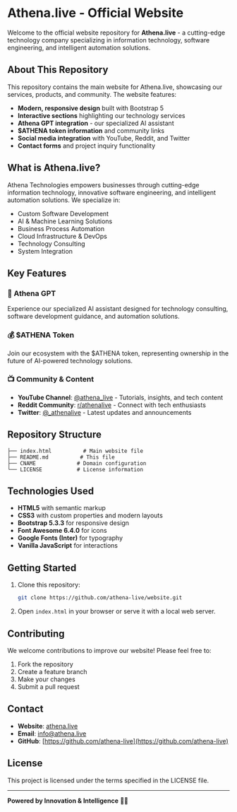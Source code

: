 # Athena.live - Official Website

Welcome to the official website repository for **Athena.live** - a cutting-edge technology company specializing in information technology, software engineering, and intelligent automation solutions.

## About This Repository

This repository contains the main website for Athena.live, showcasing our services, products, and community. The website features:

- **Modern, responsive design** built with Bootstrap 5
- **Interactive sections** highlighting our technology services
- **Athena GPT integration** - our specialized AI assistant
- **$ATHENA token information** and community links
- **Social media integration** with YouTube, Reddit, and Twitter
- **Contact forms** and project inquiry functionality

## What is Athena.live?

Athena Technologies empowers businesses through cutting-edge information technology, innovative software engineering, and intelligent automation solutions. We specialize in:

- Custom Software Development
- AI & Machine Learning Solutions
- Business Process Automation
- Cloud Infrastructure & DevOps
- Technology Consulting
- System Integration

## Key Features

### 🤖 Athena GPT
Experience our specialized AI assistant designed for technology consulting, software development guidance, and automation solutions.

### 💰 $ATHENA Token
Join our ecosystem with the $ATHENA token, representing ownership in the future of AI-powered technology solutions.

### 📺 Community & Content
- **YouTube Channel**: [@athena_live](https://www.youtube.com/@athena_live) - Tutorials, insights, and tech content
- **Reddit Community**: [r/athenalive](https://www.reddit.com/r/athenalive/) - Connect with tech enthusiasts
- **Twitter**: [@_athenalive](https://x.com/_athenalive) - Latest updates and announcements

## Repository Structure

```
├── index.html          # Main website file
├── README.md          # This file
├── CNAME             # Domain configuration
└── LICENSE           # License information
```

## Technologies Used

- **HTML5** with semantic markup
- **CSS3** with custom properties and modern layouts
- **Bootstrap 5.3.3** for responsive design
- **Font Awesome 6.4.0** for icons
- **Google Fonts (Inter)** for typography
- **Vanilla JavaScript** for interactions

## Getting Started

1. Clone this repository:
   ```bash
   git clone https://github.com/athena-live/website.git
   ```

2. Open `index.html` in your browser or serve it with a local web server.

## Contributing

We welcome contributions to improve our website! Please feel free to:

1. Fork the repository
2. Create a feature branch
3. Make your changes
4. Submit a pull request

## Contact

- **Website**: [athena.live](https://athena.live)
- **Email**: [info@athena.live](mailto:info@athena.live)
- **GitHub**: [https://github.com/athena-live](https://github.com/athena-live)

## License

This project is licensed under the terms specified in the LICENSE file.

---

**Powered by Innovation & Intelligence** 🧠✨
